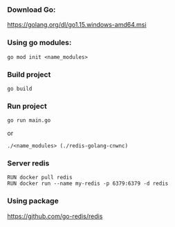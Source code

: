 ### Download Go:
https://golang.org/dl/go1.15.windows-amd64.msi

### Using go modules:
```
go mod init <name_modules>
```

### Build project
```
go build
```

### Run project
```
go run main.go
```
or
```
./<name_modules> (./redis-golang-cnwnc)
```

### Server redis
```
RUN docker pull redis
RUN docker run --name my-redis -p 6379:6379 -d redis
```

### Using package  
https://github.com/go-redis/redis
